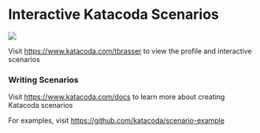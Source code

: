# Interactive Katacoda Scenarios

[![](http://shields.katacoda.com/katacoda/tbrasser/count.svg)](https://www.katacoda.com/tbrasser "Get your profile on Katacoda.com")

Visit https://www.katacoda.com/tbrasser to view the profile and interactive scenarios

### Writing Scenarios
Visit https://www.katacoda.com/docs to learn more about creating Katacoda scenarios

For examples, visit https://github.com/katacoda/scenario-example
